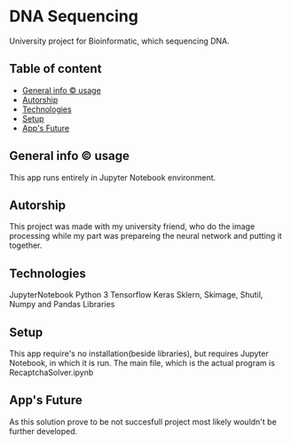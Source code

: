# DNA Sequencing
University project for Bioinformatic, which sequencing DNA.

## Table of content
* [General info &copy; usage](#General-info-&copy;-usage)
* [Autorship](#Autorship)
* [Technologies](#Technologies)
* [Setup](#Setup)
* [App's Future](#App's-future)

## General info &copy; usage
This app runs entirely in Jupyter Notebook environment. 


## Autorship
This project was made with my university friend, who do the image processing while my part was prepareing the neural network and putting it together.

## Technologies
JupyterNotebook
Python 3 
Tensorflow Keras
Sklern, Skimage, Shutil, Numpy and Pandas Libraries

## Setup
This app require's no installation(beside libraries), but requires Jupyter Notebook, in which it is run. 
The main file, which is the actual program is RecaptchaSolver.ipynb

## App's Future
As this solution prove to be not succesfull project most likely wouldn't be further developed. 